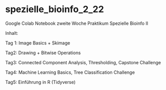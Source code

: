 # spezielle_bioinfo_2_22

Google Colab Notebook zweite Woche Praktikum Spezielle Bioinfo II

Inhalt: 

Tag 1: Image Basics + Skimage

Tag2: Drawing + Bitwise Operations

Tag3: Connected Component Analysis, Thresholding, Capstone Challenge

Tag4: Machine Learning Basics, Tree Classification Challenge

Tag5: Einführung in R (Tidyverse)
